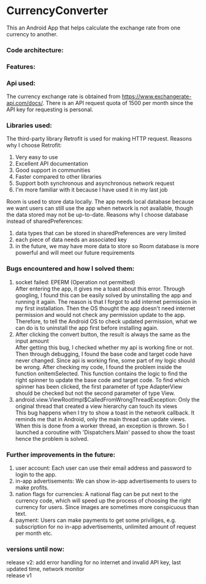 # CurrencyConverter

This an Android App that helps calculate the exchange rate from one currency to another.

### Code architecture:

### Features:

### Api used:
The currency exchange rate is obtained from https://www.exchangerate-api.com/docs/. There is an API request quota of 1500 per month since the API key for requesting is personal.

### Libraries used:
The third-party library Retrofit is used for making HTTP request. Reasons why I choose Retrofit:
  1. Very easy to use
  2. Excellent API documentation
  3. Good support in communities
  4. Faster compared to other libraries
  5. Support both synchronous and asynchronous network request
  6. I'm more familiar with it because I have used it in my last job
  
Room is used to store data locally. The app needs local database because we want users can still use the app when network is not available, though the data stored may not be up-to-date. Reasons why I choose database instead of sharedPreferences:
  1. data types that can be stored in sharedPreferences are very limited
  2. each piece of data needs an associated key
  3. in the future, we may have more data to store so Room database is more powerful and will meet our future requirements

### Bugs encountered and how I solved them:
  1. socket failed: EPERM (Operation not permitted)   
After entering the app, it gives me a toast about this error. Through googling, I found this can be easily solved by uninstalling the app and running it again. The reason is that I forgot to add internet permission in my first installation. Then the OS thought the app doesn't need internet permission and would not check any permission update to the app. Therefore, to tell the Android OS to check updated permission, what we can do is to uninstall the app first before installing again.
  2. After clicking the convert button, the result is always the same as the input amount   
After getting this bug, I checked whether my api is working fine or not. Then through debugging, I found the base code and target code have never changed. Since api is working fine, some part of my logic should be wrong. After checking my code, I found the problem inside the function onItemSelected. This function contains the logic to find the right spinner to update the base code and target code. To find which spinner has been clicked, the first parameter of type AdapterView should be checked but not the second parameter of type View.    
  3. android.view.ViewRootImpl$CalledFromWrongThreadException: Only the original thread that created a view hierarchy can touch its views    
This bug happens when I try to show a toast in the network callback. It reminds me that in Android, only the main thread can update views. When this is done from a worker thread, an exception is thrown. So I launched a coroutine with 'Dispatchers.Main' passed to show the toast hence the problem is solved.
  
### Further improvements in the future:
  1. user account: Each user can use their email address and password to login to the app.
  2. in-app advertisements: We can show in-app advertisements to users to make profits.
  3. nation flags for currencies: A national flag can be put next to the currency code, which will speed up the process of choosing the right currency for users. Since images are sometimes more conspicuous than text. 
  4. payment: Users can make payments to get some priviliges, e.g. subscription for no in-app advertisements, unlimited amount of request per month etc.

### versions until now:

  release v2: add error handling for no internet and invalid API key, last updated time, network monitor    
  release v1
